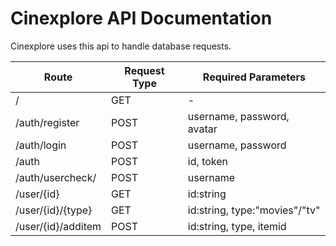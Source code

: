 # Cinexplore API Documentation

Cinexplore uses this api to handle database requests.

| Route | Request Type | Required Parameters |
|---|---|---|
| / | GET | - |
| /auth/register | POST | username, password, avatar |
| /auth/login | POST | username, password |
| /auth | POST | id, token |
| /auth/usercheck/ | POST | username |
| /user/{id} | GET | id:string 
| /user/{id}/{type} | GET | id:string, type:"movies"/"tv" |
| /user/{id}/additem | POST | id:string, type, itemid |

